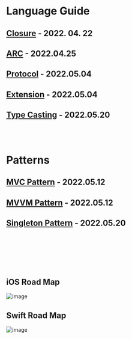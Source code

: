 # Language Guide

 ## [Closure](https://github.com/Raccoon97/Swift/blob/main/Closure.md) - 2022. 04. 22
 ## [ARC](https://github.com/Raccoon97/Swift/blob/main/ARC.md) - 2022.04.25
 ## [Protocol](https://github.com/Raccoon97/Swift/blob/main/Protocol.md) - 2022.05.04
 ## [Extension](https://github.com/Raccoon97/Swift/blob/main/Extension.md) - 2022.05.04
 ## [Type Casting](https://github.com/Raccoon97/Swift/blob/main/Type%20Casting.md) - 2022.05.20

<br><br>

# Patterns
 ## [MVC Pattern](https://github.com/Raccoon97/Swift/blob/main/MVC%20Pattern.md) - 2022.05.12
 ## [MVVM Pattern](https://github.com/Raccoon97/Swift/blob/main/MVVM%20Pattern.md) - 2022.05.12
 ## [Singleton Pattern](https://github.com/Raccoon97/Swift/blob/main/Singleton%20Pattern.md) - 2022.05.20

<br><br><br><br><br>

## iOS Road Map
![image](https://raw.githubusercontent.com/godrm/mobile-developer-roadmap/master/Images/iOS_roadmap_v1.0.png)

## Swift Road Map
![image](https://raw.githubusercontent.com/godrm/mobile-developer-roadmap/master/Images/Swift_programming_roadmap_v0.9.png)
